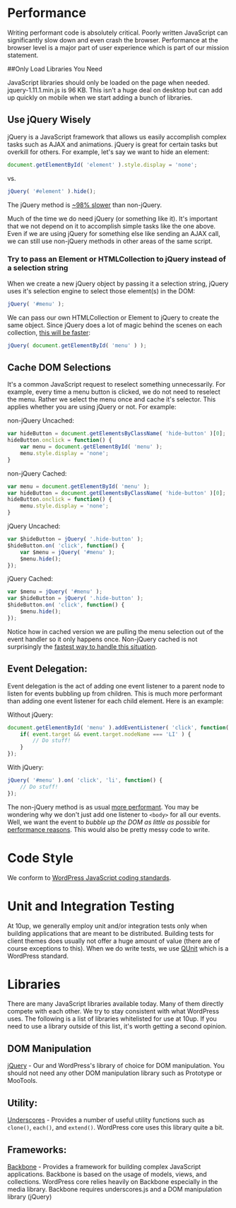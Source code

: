 # Performance

Writing performant code is absolutely critical. Poorly written JavaScript can significantly slow down and even crash the browser. Performance at the browser level is a major part of user experience which is part of our mission statement.

##Only Load Libraries You Need

JavaScript libraries should only be loaded on the page when needed. jquery-1.11.1.min.js is 96 KB. This isn't a huge deal on desktop but can add up quickly on mobile when we start adding a bunch of libraries.

## Use jQuery Wisely

jQuery is a JavaScript framework that allows us easily accomplish complex tasks such as AJAX and animations. jQuery is great for certain tasks but overkill for others. For example, let's say we want to hide an element:

```javascript
document.getElementById( 'element' ).style.display = 'none';
```

vs.

```javascript
jQuery( '#element' ).hide();
```

The jQuery method is [~98% slower](http://jsperf.com/selecting-and-hiding-element-with-without-jquery) than non-jQuery.

Much of the time we do need jQuery (or something like it). It's important that we not depend on it to accomplish simple tasks like the one above. Even if we are using jQuery for something else like sending an AJAX call, we can still use non-jQuery methods in other areas of the same script.

### Try to pass an Element or HTMLCollection to jQuery instead of a selection string

When we create a new jQuery object by passing it a selection string, jQuery uses it's selection engine to select those element(s) in the DOM:

```javascript
jQuery( '#menu' );
```

We can pass our own HTMLCollection or Element to jQuery to create the same object. Since jQuery does a lot of magic behind the scenes on each collection, [this will be faster](http://jsperf.com/wrap-an-element-or-html-collection-in-jquery):

```javascript
jQuery( document.getElementById( 'menu' ) );
```


## Cache DOM Selections

It's a common JavaScript request to reselect something unnecessarily. For example, every time a menu button is clicked, we do not need to reselect the menu. Rather we select the menu once and cache it's selector. This applies whether you are using jQuery or not. For example:

non-jQuery Uncached:

```javascript
var hideButton = document.getElementsByClassName( 'hide-button' )[0];
hideButton.onclick = function() {
    var menu = document.getElementById( 'menu' );
    menu.style.display = 'none';
}
```

non-jQuery Cached:

```javascript
var menu = document.getElementById( 'menu' );
var hideButton = document.getElementsByClassName( 'hide-button' )[0];
hideButton.onclick = function() {
    menu.style.display = 'none';
}
```

jQuery Uncached:

```javascript
var $hideButton = jQuery( '.hide-button' );
$hideButton.on( 'click', function() {
    var $menu = jQuery( '#menu' );
    $menu.hide();
});
```

jQuery Cached:

```javascript
var $menu = jQuery( '#menu' );
var $hideButton = jQuery( '.hide-button' );
$hideButton.on( 'click', function() {
	$menu.hide();
});
```
Notice how in cached version we are pulling the menu selection out of the event handler so it only happens once. Non-jQuery cached is not surprisingly the [fastest way to handle this situation](http://jsperf.com/dom-selection-caching).

## Event Delegation:

Event delegation is the act of adding one event listener to a parent node to listen for events bubbling up from children. This is much more performant than adding one event listener for each child element. Here is an example:

Without jQuery:

```javascript
document.getElementById( 'menu' ).addEventListener( 'click', function( event ) {
    if( event.target && event.target.nodeName === 'LI' ) {
        // Do stuff!
    }
});
```

With jQuery:

```javascript
jQuery( '#menu' ).on( 'click', 'li', function() {
    // Do stuff!
});
```

The non-jQuery method is as usual [more performant](http://jsperf.com/jquery-vs-non-jquery-event-delegation). You may be wondering why we don't just add one listener to ```<body>``` for all our events. Well, we want the event to *bubble up the DOM as little as possible* for [performance reasons](http://jsperf.com/event-delegation-distance). This would also be pretty messy code to write.

# Code Style

We conform to [WordPress JavaScript coding standards](http://make.wordpress.org/core/handbook/coding-standards/javascript/).

# Unit and Integration Testing

At 10up, we generally employ unit and/or integration tests only when building applications that are meant to be distributed. Building tests for client themes does usually not offer a huge amount of value (there are of course exceptions to this). When we do write tests, we use [QUnit](http://qunitjs.com) which is a WordPress standard.

# Libraries

There are many JavaScript libraries available today. Many of them directly compete with each other. We try to stay consistent with what WordPress uses. The following is a list of libraries whitelisted for use at 10up. If you need to use a library outside of this list, it's worth getting a second opinion.

## DOM Manipulation

[jQuery](http://jquery.com/) - Our and WordPress's library of choice for DOM manipulation. You should not need any other DOM manipulation library such as Prototype or MooTools.

## Utility:

[Underscores](http://underscorejs.org) - Provides a number of useful utility functions such as ```clone()```, ```each()```, and ```extend()```. WordPress core uses this library quite a bit.

## Frameworks:

[Backbone](http://backbonejs.org) - Provides a framework for building complex JavaScript applications. Backbone is based on the usage of models, views, and collections. WordPress core relies heavily on Backbone especially in the media library. Backbone requires underscores.js and a DOM manipulation library (jQuery)

